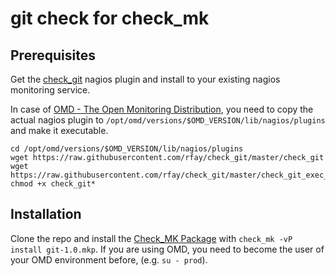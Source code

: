 # git check for check\_mk

## Prerequisites

Get the [check\_git](https://github.com/rfay/check_git) nagios plugin and install to your existing nagios monitoring service.

In case of [OMD - The Open Monitoring Distribution](http://omdistro.org/), you need to copy the actual nagios plugin to ```/opt/omd/versions/$OMD_VERSION/lib/nagios/plugins``` and make it executable.

```
cd /opt/omd/versions/$OMD_VERSION/lib/nagios/plugins
wget https://raw.githubusercontent.com/rfay/check_git/master/check_git
wget https://raw.githubusercontent.com/rfay/check_git/master/check_git_exec_ssh.sh
chmod +x check_git*
```

## Installation

Clone the repo and install the [Check_MK Package](https://mathias-kettner.de/checkmk_packaging.html) with ```check_mk -vP install git-1.0.mkp```. If you are using OMD, you need to become the user of your OMD environment before, (e.g. ```su - prod```).
